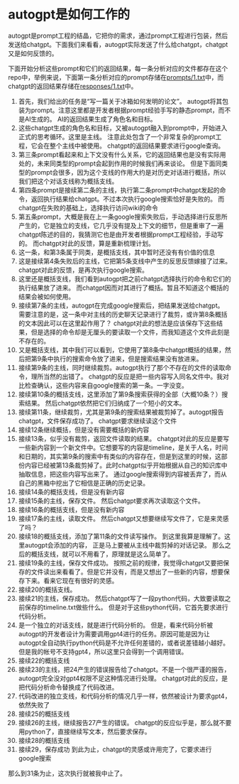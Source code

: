 # autogpt是如何工作的

autogpt是prompt工程的结晶，它把你的需求，通过prompt工程进行包装，然后发送给chatgpt。下面我们来看看，autogpt实际发送了什么给chatgpt，chatgpt又是如何反馈的。

下面开始分析这些prompt和它们的返回结果，每一条分析对应的文件都存在这个repo中，举例来说，下面第一条分析对应的prompt存储在[prompts/1.txt](prompts/1.txt)中，而chatgpt的返回结果存储在[responses/1.txt](responses/1.txt)中。


1. 首先，我们给出的任务是“写一篇关于冰箱如何发明的论文”。
   autogpt将其包装为prompt。注意这里都是开发者根据prompt经验手写的静态prompt，而不是AI生成的。
   AI的返回结果生成了角色名和目标。
2. 这些chatgpt生成的角色名和目标，又被autogpt融入到prompt中，开始进入正式的思考循环。这里是主线。
   注意此处包含了一个非常复杂的prompt工程，它会在整个主线中被使用。
   chatgpt的返回结果要求进行google查询。
3. 第三条prompt看起来和上下文没有什么关系，它的返回结果也是没有实际用处的，未来同类型的prompt会起到作用的时候我们再来谈论。
   但是下面同类型的prompt会很多，因为这个支线的作用大约是对历史对话进行概括，所以我们把这个对话支线称为概括支线。
4. 第四条prompt是接续第二条的主线，执行第二条prompt中chatgpt发起的命令，返回执行结果给chatgpt。不过本次执行google搜索恰好是失败的。
   而chatgpt在失败的基础上，选择执行访问wiki的命令
5. 第五条prompt，大概是我在上一条google搜索失败后，手动选择进行反思所产生的，它是独立的支线，它几乎没有提及上下文的细节，但是重审了一遍chatgpt陈述的目的，我猜测它也是由开发者根据prompt工程经验，手动写的。
   而chatgpt对此的反馈，算是重新梳理计划。
6. 这一条，和第3条属于同类，是概括支线，其中暂时还没有有价值的信息
7. 这是接续第4条失败后的主线，它把第5条支线中产生的反思反馈嫁接了过来。
   chatgpt对此的反馈，是再次执行google搜索。
8. 这里还是概括支线，我们看到autogpt把之前chatgpt选择执行的命令和它们的执行结果放了进来。
   而chatgpt因而对其进行了概括。暂且不知道这个概括的结果会被如何使用。
9. 接续第7条的主线，autogpt在完成google搜索后，把结果发送给chatgpt。
   需要注意的是，这一条中对主线的历史聊天记录进行了裁剪，或许第8条概括的文本因此可以在这里起作用了？
   chatgpt对此的想法是应该保存下这些结果，但是选择的命令却是无厘头的要读取一个文件，而我知道这个文件此刻是不存在的。
10. 又是概括支线，其中我们可以看到，它使用了第8条中chatgpt概括的结果，然后把第9条中执行的搜索命令放了进来，但是搜索结果没有放进来。
11. 接续第9条的主线，同时继续裁剪。autogpt执行了那个不存在的文件的读取命令，理所当然的出错了。
    chatgpt的反应是把一些内容写入同名文件中。我对比检查确认，这些内容来自google搜索的第一条。一字没变。
12. 接续第10条的概括支线，这里添加了第9条搜索获得的全部（大概10条？）搜索结果。
    然后chatgpt依然把它们归纳成了一个短小的文本。
13. 接续第11条，继续裁剪，尤其是第9条的搜索结果被裁剪掉了。autogpt报告chatgpt，文件保存成功了。
    chatgpt要求继续读这个文件
14. 接续12条继续概括，但是没有需要概括的新内容
15. 接续13条，似乎没有裁剪，返回文件读取的结果。
    chatgpt对此的反应是要写一些新内容到一个新文件中。它想要写的内容是timeline，是关于人名，时间和日期的，其实第9条的搜索中有类似的内容存在，但是到这里的时候，这部份内容已经被第13条裁剪掉了。此时chatgpt似乎开始根据从自己的知识库中抽取信息，把这些内容写出来了。
    通过google搜索得到内容被丢弃了，而从自己的黑箱中挖出了它相信是正确的历史记录。
16. 接续14条的概括支线，但是没有新内容
17. 接续15条的主线，保存文件。
    然后chatgpt要求再次读取这个文件。
18. 接续16条的概括支线，但是没有新内容
19. 接续17条的主线，读取文件。
    然后chatgpt又想要继续写文件了，它是来灵感了吗？
20. 接续18的概括支线，添加了第11条的文件读写操作。
    到这里我算是理解了。这里autogpt会添加的内容， 正是马上要被从主线中裁剪掉的对话记录。
    那么之后的概括支线，就可以不用看了，原理就是这么简单了。
21. 接续19条的主线，保存文件成功。
    按照之前的规律，我觉得chatgpt又要把保存的文件读出来看看了。但是它并没有，而是又想出了一些新的内容，想要保存下来。看来它现在有很好的灵感。
22. 接续20的概括支线。
23. 接续21的主线，保存成功。
    然后chatgpt写了一段python代码，大致要读取之前保存的timeline.txt做些什么。
    但是对于这些python代码，它首先要求进行代码分析。
24. 是一个独立的对话支线，就是进行代码分析的。
    但是，看来代码分析被autogpt的开发者设计为需要调用gpt4进行的任务。原因可能是因为让autogpt全自动执行python代码是不允许任何差错的，或者说差错越小越好。
    但是我的帐号不支持gpt4，所以这里只会得到一个调用错误。
25. 接续22的概括支线
26. 接续23的主线，把24产生的错误报告给了chatgpt。不是一个很严谨的报告，autogpt完全没对gpt4权限不足这种情况进行处理。
    chatgpt对此的反应，是把代码分析命令替换成了代码改进。
27. 代码改进的独立支线，和代码分析的情况几乎一样，依然被设计为要求gpt4，依然失败了
28. 接续25的概括支线
29. 接续26的主线，继续报告27产生的错误。
    chatgpt的反应似乎是，那么就不要用python了，直接继续写文本，然后要求保存。
30. 接续28的概括支线
31. 接续29，保存成功
    到此为止，chatgpt的灵感或许用完了，它要求进行google搜索

那么到31条为止，这次执行就被我中止了。
    
    
   

